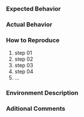 ### Expected Behavior
<!--- Tell us what should happen -->

### Actual Behavior
<!--- Tell us what is happening -->

### How to Reproduce
<!--- Provide a sequence of steps to reproduce the issue you are experiencing, including a code sample if possible -->

1. step 01
2. step 02
3. step 03
4. step 04
5. ...

### Environment Description
<!--- Give details about your environment, such as your platform, version of pytest, pytest-xprocess, python release, etc. --->

### Aditional Comments
<!---  Anything more you have to say --->
